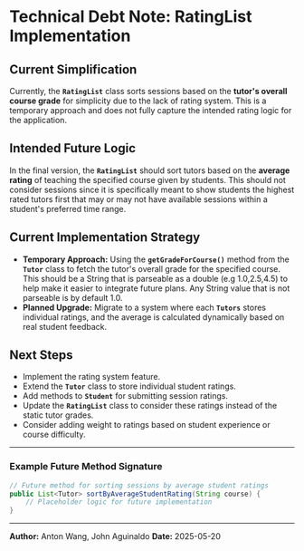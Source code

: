 
# Technical Debt Note: RatingList Implementation

## Current Simplification

Currently, the **`RatingList`** class sorts sessions based on the **tutor's overall course grade** for simplicity due to the lack of rating system. This is a temporary approach and does not fully capture the intended rating logic for the application.

## Intended Future Logic

In the final version, the **`RatingList`** should sort tutors based on the **average rating** of teaching the specified course given by students. This should not consider sessions since it is specifically meant to show students the highest rated tutors first that may or may not have available sessions within a student's preferred time range.

## Current Implementation Strategy

- **Temporary Approach:** Using the **`getGradeForCourse()`** method from the **`Tutor`** class to fetch the tutor's overall grade for the specified course. This should be a String that is parseable as a double (e.g 1.0,2.5,4.5) to help make it easier to integrate future plans. Any String value that is not parseable is by default 1.0.
- **Planned Upgrade:** Migrate to a system where each **`Tutors`** stores individual ratings, and the average is calculated dynamically based on real student feedback.

## Next Steps

- Implement the rating system feature.
- Extend the **`Tutor`** class to store individual student ratings.
- Add methods to **`Student`** for submitting session ratings.
- Update the **`RatingList`** class to consider these ratings instead of the static tutor grades.
- Consider adding weight to ratings based on student experience or course difficulty.

---

### Example Future Method Signature

```java
// Future method for sorting sessions by average student ratings
public List<Tutor> sortByAverageStudentRating(String course) {
    // Placeholder logic for future implementation
}
```

---

**Author:** Anton Wang, John Aguinaldo
**Date:** 2025-05-20
